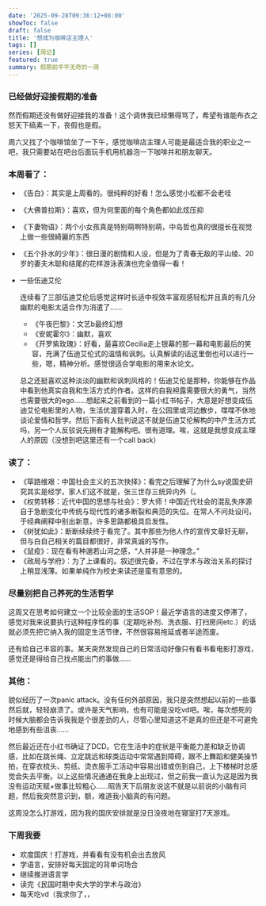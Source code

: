 ```yaml
---
date: '2025-09-28T09:36:12+08:00'
showToc: false
draft: false
title: '想成为咖啡店主理人'
tags: []
series: [周记]
featured: true
summary: 假期前平平无奇的一周
---
```


### 已经做好迎接假期的准备

然而假期还没有做好迎接我的准备！这个调休我已经懒得骂了，希望有谁能布衣之怒天下缟素一下，丧假也是假。

周六又找了个咖啡馆坐了一下午，感觉咖啡店主理人可能是最适合我的职业之一吧，我只需要站在吧台后面玩手机用机器泡一下咖啡并和朋友聊天。

### 本周看了：

- 《告白》：其实是上周看的。很纯粹的好看！怎么感觉小松都不会老哇
- 《大佛普拉斯》：喜欢，但为何里面的每个角色都如此炫压抑
- 《下妻物语》：两个小女孩真是特别萌啊特别萌，中岛哲也真的很擅长在视觉上做一些很綺麗的东西
- 《五个扑水的少年》：很日漫的剧情和人设，但是为了青春无敌的平山绫、20岁的妻夫木聪和结尾的花样游泳表演也完全值得一看！
- 一些伍迪艾伦
    
    连续看了三部伍迪艾伦后感觉这样时长适中视效丰富观感轻松并且真的有几分幽默的电影太适合作为消遣了……
    
    - 《午夜巴黎》：文艺b最终幻想
    - 《安妮霍尔》：幽默，喜欢
    - 《开罗紫玫瑰》：好看，最喜欢Cecilia走上银幕的那一幕和电影最后的笑容，充满了伍迪艾伦式的温情和讽刺。认真解读的话这里倒也可以进行一些，嗯，精神分析。感觉很适合学电影的用来水论文。
    
    总之还挺喜欢这种淡淡的幽默和讽刺风格的！伍迪艾伦是那种，你能够在作品中看到他真实自我和生活方式的作者。这样的自我袒露需要很大的勇气，当然也需要很大的ego……想起来之前看到的一篇小红书帖子，大意是好想变成伍迪艾伦电影里的人物，生活优渥穿着入时，在公园里或河边散步，喋喋不休地谈论爱情和哲学。然后下面有人批判说这不就是伍迪艾伦解构的中产生活方式吗，另一个人反驳说先拥有才能解构吧。很有道理。唉，这就是我想变成主理人的原因（没想到吧这里还有一个call back）
    

### 读了：

- 《筚路维艰：中国社会主义的五次抉择》：看完之后理解了为什么sy说国史研究其实是经学，家人们这不就是，张三世存三统异内外（。
- 《权势转移：近代中国的思想与社会》：罗大师！中国近代社会的混乱失序源自于急剧变化中传统与现代性的诸多断裂和典范的失位。在常人不问处设问，于经典阐释中别出新意，许多思路都极具启发性。
- 《树犹如此》：断断续续终于看完了。其中那些为他人作的宣传文章好无聊，但与白自己相关的篇目都很好，非常真诚的写作。
- 《鼠疫》：现在看有种邈若山河之感，“人并非是一种理念。”
- 《政局与学府》：为了上课看的。叙述很完备，不过在学术与政治关系的探讨上稍显浅薄。如果单纯作为校史来读还是蛮有意思的。

### 尽量别把自己养死的生活哲学

这周又在思考如何建立一个比较全面的生活SOP！最近学语言的进度又停滞了，感觉对我来说要执行这种程序性的事（定期吃补剂、洗衣服、打扫房间etc.）的话就必须先把它纳入我的固定生活节律，不然很容易拖延或者半途而废。

还有给自己丰容的事。某天突然发现自己的日常活动好像只有看书看电影打游戏，感觉还是得给自己找点能出门的事做……

### 其他：

貌似经历了一次panic attack。没有任何外部原因，我只是突然想起以前的一些事然后就，轻轻崩溃了。或许是天气影响，也有可能是没吃vd吧。唉，每次想死的时候大脑都会告诉我我是个很差劲的人，尽管心里知道这不是真的但还是不可避免地感到有些沮丧……

然后最近还在小红书确证了DCD。它在生活中的症状是平衡能力差和缺乏协调感，比如在跳长绳、立定跳远和球类运动中常常遇到障碍，跟不上舞蹈和健美操节拍，在穿衣梳头、剪纸、烫衣服手工活动中容易出错或伤到自己，上下楼梯时总感觉会失去平衡。以上这些情况通通在我身上出现过，但之前我一直认为这是因为我没有运动天赋+做事比较粗心……昭告天下后朋友说这不就是以前说的小脑有问题，然后我突然意识到，额，难道我小脑真的有问题。

这周没怎么打游戏，因为我的国庆安排就是没日没夜地在寝室打7天游戏。

### 下周我要

- 欢度国庆！打游戏，并看看有没有机会出去放风
- 学语言，安排好每天固定的背单词场合
- 继续推进语言学
- 读完《民国时期中央大学的学术与政治》
- 每天吃vd（我求你了，，